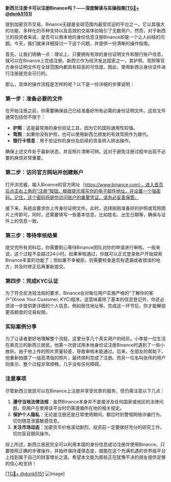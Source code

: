 **新西兰注册卡可以注册Binance吗？——深度解读与实操指南[[TG💪+ @donk5151](https://t.me/s/donk5151)]**

提到加密货币交易，Binance无疑是全球范围内最受欢迎的平台之一。它以其强大的功能、多样化的币种支持以及高效的交易体验吸引了无数用户。然而，对于新西兰的投资者来说，是否可以用本地的身份信息注册Binance却是一个让人纠结的问题。今天，我们就来详细探讨一下这个问题，并提供一份清晰的操作指南。

首先，让我们明确一点：理论上，只要拥有有效的身份证明文件和银行账户信息，就可以在Binance上完成注册。新西兰作为经济发达国家之一，其护照、驾照等官方身份证明文件在全球范围内都具有较高的可信度。因此，使用新西兰身份证件进行注册是完全可行的。

那么，具体的操作流程是怎样的呢？以下是一份详细的步骤说明：

### 第一步：准备必要的文件

在开始注册之前，你需要确保自己已经准备好所有必需的身份证明文件。这些文件通常包括但不限于：

- **护照**：这是最常用的身份验证工具，因为它的国际通用性较强。
- **驾照**：如果你没有护照，也可以使用新西兰颁发的有效驾照作为替代。
- **银行卡信息**：用于验证你的身份及后续的资金转入转出操作。

确保上述文件处于最新状态，并且照片清晰可辨。这对于避免注册过程中出现不必要的麻烦非常重要。

### 第二步：访问官方网站并创建账户

打开浏览器，输入Binance的官方网址（https://www.binance.com），进入首页后点击右上角的“注册”按钮。根据提示填写你的电子邮件地址，并设置一个强密码。记住，这个密码将是你访问账户的重要凭证，请务必妥善保管。

接下来，系统会要求你上传身份证明文件。此时，选择刚刚准备好的护照或驾照图片上传即可。同时，还需要填写一些基本信息，比如姓名、出生日期等，确保与证件上的信息一致。

### 第三步：等待审核结果

提交完所有资料后，你需要耐心等待Binance团队对你的申请进行审核。一般来说，这个过程不会超过24小时。如果审核通过，你就可以正式登录账户开始探索Binance丰富的功能了；但如果不幸被拒，则需要检查是否有遗漏或者错误的地方，并及时修正后再重新提交。

### 第四步：完成KYC认证

为了符合反洗钱法规的要求，Binance会对每位用户实施严格的“了解你的客户”(Know Your Customer, KYC)程序。这意味着除了基本的信息登记外，你还必须进一步提供更详细的个人信息，例如居住地址等。完成这一环节后，你才能解锁更高额度的交易权限。

### 实际案例分享

为了让读者更好地理解整个流程，这里分享几个真实用户的经历。小李是一位生活在奥克兰的新西兰居民，他第一次尝试用本地身份证注册Binance时遇到了一些小挫折。由于他上传的照片质量较差，导致审核未能通过。后来，在朋友的帮助下，他重新拍摄了一组高清版的照片，最终顺利完成了注册。而另一位名叫张伟的用户则表示，整个过程非常顺畅，几乎没有任何障碍。

### 注意事项

尽管新西兰居民可以在Binance上注册并享受优质的服务，但仍需注意以下几点：

1. **遵守当地法律法规**：虽然Binance本身并不直接涉及任何国家或地区的法律问题，但用户在使用该平台时仍需遵循所在地的相关规定。
2. **保护个人隐私**：无论是注册还是日常使用期间，都应时刻警惕网络诈骗行为，切勿随意泄露敏感信息。
3. **关注市场动态**：加密货币价格波动剧烈，投资前一定要做好充分的研究工作，切勿盲目跟风操作。

综上所述，新西兰居民完全可以利用本国的身份信息成功注册并使用Binance。只要按照正确的步骤操作，并始终保持谨慎态度，就能在这个充满机遇的世界级平台上找到属于自己的财富增长之道。希望本文能为那些正在犹豫不决的朋友提供足够的信心和支持！

[[TG💪+ @donk5151](https://t.me/s/donk5151) ![Image](https://i.postimg.cc/rwNCRYN7/Snipaste-2025-04-30-17-27-05.png)]
